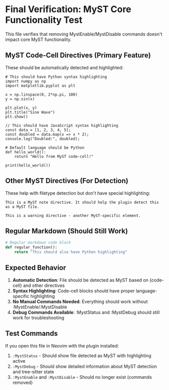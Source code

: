 # Final Verification: MyST Core Functionality Test

This file verifies that removing MystEnable/MystDisable commands doesn't impact core MyST functionality.

## MyST Code-Cell Directives (Primary Feature)

These should be automatically detected and highlighted:

```{code-cell} python
# This should have Python syntax highlighting
import numpy as np
import matplotlib.pyplot as plt

x = np.linspace(0, 2*np.pi, 100)
y = np.sin(x)

plt.plot(x, y)
plt.title("Sine Wave")
plt.show()
```

```{code-cell} javascript
// This should have JavaScript syntax highlighting
const data = [1, 2, 3, 4, 5];
const doubled = data.map(x => x * 2);
console.log("Doubled:", doubled);
```

```{code-cell}
# Default language should be Python
def hello_world():
    return "Hello from MyST code-cell!"

print(hello_world())
```

## Other MyST Directives (For Detection)

These help with filetype detection but don't have special highlighting:

```{note}
This is a MyST note directive. It should help the plugin detect this as a MyST file.
```

```{warning}
This is a warning directive - another MyST-specific element.
```

## Regular Markdown (Should Still Work)

```python
# Regular markdown code block
def regular_function():
    return "This should also have Python highlighting"
```

## Expected Behavior

1. **Automatic Detection**: File should be detected as MyST based on {code-cell} and other directives
2. **Syntax Highlighting**: Code-cell blocks should have proper language-specific highlighting
3. **No Manual Commands Needed**: Everything should work without :MystEnable/:MystDisable
4. **Debug Commands Available**: :MystStatus and :MystDebug should still work for troubleshooting

## Test Commands

If you open this file in Neovim with the plugin installed:

1. `:MystStatus` - Should show file detected as MyST with highlighting active
2. `:MystDebug` - Should show detailed information about MyST detection and tree-sitter state
3. `:MystEnable` and `:MystDisable` - Should no longer exist (commands removed)